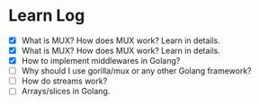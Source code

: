 # Learn Log

- [x] What is MUX? How does MUX work? Learn in details.
- [x] What is MUX? How does MUX work? Learn in details.
- [x] How to implement middlewares in Golang?
- [ ] Why should I use gorilla/mux or any other Golang framework?
- [ ] How do streams work?
- [ ] Arrays/slices in Golang.
